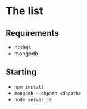 # The list
## Requirements
- nodejs
- mongodb
## Starting
- ```npm install```
- ```mongodb --dbpath <dbpath>```
- ```node server.js```
